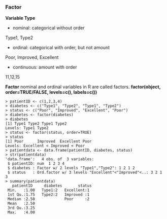 ### Factor

**Variable Type**
* nominal: categorical without order

Type1, Type2
* ordinal: categorical with order, but not amount

Poor, Improved, Excellent
* continuous: amount with order

11,12,15

**Factor**
nominal and ordinal variables in R are called factors.
**factor(object, order=TRUE/FALSE, levels=c(), labels=c())**
```
> patientID <- c(1,2,3,4)
> diabetes <- c("Type1", "Type2", "Type1", "Type2")
> status <- c("Poor", "Improved", "Excellent", "Poor")
> diabetes <- factor(diabetes)
> diabetes
[1] Type1 Type2 Type1 Type2
Levels: Type1 Type2
> status <- factor(status, order=TRUE)
> status
[1] Poor      Improved  Excellent Poor     
Levels: Excellent < Improved < Poor
> patientdata <- data.frame(patientID, diabetes, status)
> str(patientdata)
'data.frame':   4 obs. of  3 variables:
 $ patientID: num  1 2 3 4
 $ diabetes : Factor w/ 2 levels "Type1","Type2": 1 2 1 2
 $ status   : Ord.factor w/ 3 levels "Excellent"<"Improved"<..: 3 2 1 3
> summary(patientdata)
   patientID     diabetes       status 
 Min.   :1.00   Type1:2   Excellent:1  
 1st Qu.:1.75   Type2:2   Improved :1  
 Median :2.50             Poor     :2  
 Mean   :2.50                          
 3rd Qu.:3.25                          
 Max.   :4.00   
```